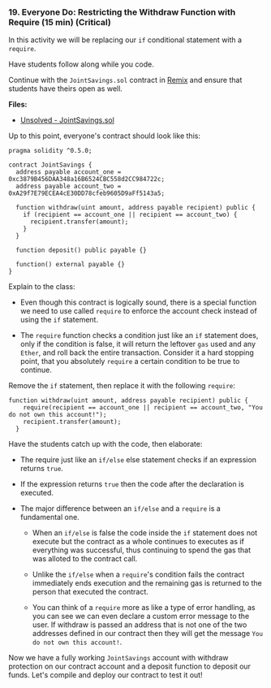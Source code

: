 ### 19. Everyone Do: Restricting the Withdraw Function with Require (15 min) (Critical)

In this activity we will be replacing our `if` conditional statement with a `require`.

Have students follow along while you code.

Continue with the `JointSavings.sol` contract in [Remix](https://remix.ethereum.org) and ensure that students have theirs open as well.

**Files:**

* [Unsolved - JointSavings.sol](Activities/19-Ins_Restricting_Withdraw_With_Require/Solved/JointSavings.sol)

Up to this point, everyone's contract should look like this:

```solidity
pragma solidity ^0.5.0;

contract JointSavings {
  address payable account_one = 0xc3879B456DAA348a16B6524CBC558d2CC984722c;
  address payable account_two = 0xA29f7E79ECEA4cE30DD78cfeb9605D9aFf5143a5;

  function withdraw(uint amount, address payable recipient) public {
    if (recipient == account_one || recipient == account_two) {
      recipient.transfer(amount);
    }
  }

  function deposit() public payable {}

  function() external payable {}
}
```

Explain to the class:

* Even though this contract is logically sound, there is a special function we need to use called `require` to enforce the account check
  instead of using the `if` statement.

* The `require` function checks a condition just like an `if` statement does, only if the condition is false, it will return the
  leftover `gas` used and any `Ether`, and roll back the entire transaction. Consider it a hard stopping point, that you absolutely `require`
  a certain condition to be true to continue.

Remove the `if` statement, then replace it with the following `require`:

```solidity
function withdraw(uint amount, address payable recipient) public {
    require(recipient == account_one || recipient == account_two, "You do not own this account!");
    recipient.transfer(amount);
  }
```

Have the students catch up with the code, then elaborate:

* The require just like an `if/else` else statement checks if an expression returns `true`.

* If the expression returns `true` then the code after the declaration is executed.

* The major difference between an `if/else` and a `require` is a fundamental one.

  * When an `if/else` is false the code inside the `if` statement does not execute but the contract as a whole continues to executes as if everything was successful, thus continuing to spend the gas that was alloted to the contract call.

  * Unlike the `if/else` when a `require`'s condition fails the contract immediately ends execution and the remaining gas is returned to the person that executed the contract.

  * You can think of a `require` more as like a type of error handling, as you can see we can even declare a custom error message to the user. If withdraw is passed an address that is not one of the two addresses defined in our contract then they will get the message `You do not own this account!`.

Now we have a fully working `JointSavings` account with withdraw protection on our contract account and a deposit function to deposit our funds. Let's compile and deploy our contract to test it out!
